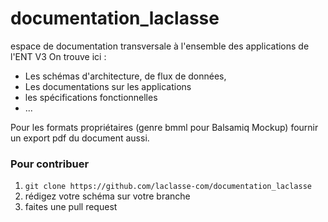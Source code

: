 # documentation_laclasse
espace de documentation transversale à l'ensemble des applications de l'ENT V3
On trouve ici : 
- Les schémas d'architecture, de flux de données, 
- Les documentations sur les applications
- les spécifications fonctionnelles
- ...

Pour les formats propriétaires (genre bmml pour Balsamiq Mockup) fournir un export pdf du document aussi.

### Pour contribuer
1. `git clone https://github.com/laclasse-com/documentation_laclasse`
2. rédigez votre schéma sur votre branche
3. faites une pull request

